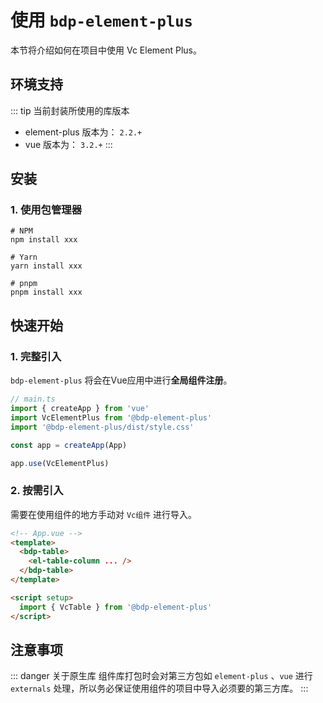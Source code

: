# 使用 `bdp-element-plus`

本节将介绍如何在项目中使用 Vc Element Plus。

## 环境支持
::: tip 当前封装所使用的库版本
- element-plus 版本为： `2.2.+`
- vue 版本为： `3.2.+`
:::

## 安装

### 1. 使用包管理器
```shell
# NPM
npm install xxx

# Yarn
yarn install xxx

# pnpm
pnpm install xxx
```

## 快速开始
### 1. 完整引入
`bdp-element-plus` 将会在Vue应用中进行**全局组件注册**。

```ts
// main.ts
import { createApp } from 'vue'
import VcElementPlus from '@bdp-element-plus'
import '@bdp-element-plus/dist/style.css'

const app = createApp(App)

app.use(VcElementPlus)
```

### 2. 按需引入
需要在使用组件的地方手动对 `Vc组件` 进行导入。
```html
<!-- App.vue -->
<template>
  <bdp-table>
    <el-table-column ... />
  </bdp-table>
</template>

<script setup>
  import { VcTable } from '@bdp-element-plus'
</script>
```

## 注意事项
::: danger 关于原生库
组件库打包时会对第三方包如 `element-plus` 、`vue` 进行 `externals` 处理，所以务必保证使用组件的项目中导入必须要的第三方库。
:::
